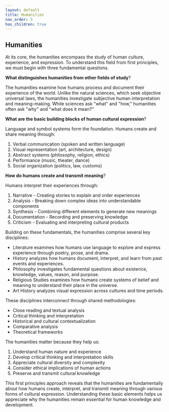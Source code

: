```yaml
---
layout: default
title: Humanities
nav_order: 3
has_children: true
---
```

## Humanities

At its core, the humanities encompass the study of human culture, experience, and expression. To understand this field from first principles, we must begin with three fundamental questions.

**What distinguishes humanities from other fields of study**?

The humanities examine how humans process and document their experience of the world. Unlike the natural sciences, which seek objective universal laws, the humanities investigate subjective human interpretation and meaning-making. While sciences ask "what" and "how," humanities often ask "why" and "what does it mean?"

**What are the basic building blocks of human cultural expression**?

Language and symbol systems form the foundation. Humans create and share meaning through:
1. Verbal communication (spoken and written language)
2. Visual representation (art, architecture, design)
3. Abstract systems (philosophy, religion, ethics)
4. Performance (music, theater, dance)
5. Social organization (politics, law, customs)

**How do humans create and transmit meaning**?

Humans interpret their experiences through:
1. Narrative - Creating stories to explain and order experiences
2. Analysis - Breaking down complex ideas into understandable components
3. Synthesis - Combining different elements to generate new meanings
4. Documentation - Recording and preserving knowledge
5. Criticism - Evaluating and interpreting cultural products

Building on these fundamentals, the humanities comprise several key disciplines:

- Literature examines how humans use language to explore and express experience through poetry, prose, and drama.
- History analyzes how humans document, interpret, and learn from past events and experiences.
- Philosophy investigates fundamental questions about existence, knowledge, values, reason, and purpose.
- Religious Studies examines how humans create systems of belief and meaning to understand their place in the universe.
- Art History analyzes visual expression across cultures and time periods.

These disciplines interconnect through shared methodologies:
- Close reading and textual analysis
- Critical thinking and interpretation
- Historical and cultural contextualization
- Comparative analysis
- Theoretical frameworks

The humanities matter because they help us:
1. Understand human nature and experience
2. Develop critical thinking and interpretation skills
3. Appreciate cultural diversity and complexity
4. Consider ethical implications of human actions
5. Preserve and transmit cultural knowledge

This first principles approach reveals that the humanities are fundamentally about how humans create, interpret, and transmit meaning through various forms of cultural expression. Understanding these basic elements helps us appreciate why the humanities remain essential for human knowledge and development.
